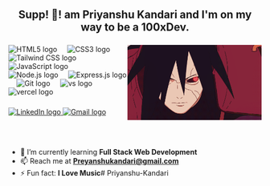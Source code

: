 <h2 align="center">Supp! 👋! am  Priyanshu Kandari and I'm on my way to be a 100xDev.</h2>

###

<div align="center">
<!--   <img src="https://github-readme-stats.vercel.app/api?username=himanshukandari14&hide_title=false&hide_rank=false&show_icons=true&include_all_commits=true&count_private=true&disable_animations=false&theme=dracula&locale=en&hide_border=false" height="150" alt="stats graph" /> -->
<!--   <img src="https://github-readme-stats.vercel.app/api/top-langs?username=himanshukandari14&locale=en&hide_title=false&layout=compact&card_width=320&langs_count=5&theme=dracula&hide_border=false" height="150" alt="languages graph" /> -->
</div>

###

<img align="right" height="150" src="./Madara.gif" alt="fun GIF" />

###

<div align="left">
 <!-- Organized Programming Language and Tool Logos -->
  
  <img src="https://cdn.jsdelivr.net/gh/devicons/devicon/icons/html5/html5-original.svg" height="30" alt="HTML5 logo" />
  <img width="12" />
  <img src="https://cdn.jsdelivr.net/gh/devicons/devicon/icons/css3/css3-original.svg" height="30" alt="CSS3 logo" />
  <img width="12" />
  <img src="https://cdn.jsdelivr.net/gh/devicons/devicon@latest/icons/tailwindcss/tailwindcss-original.svg" height="30" alt="Tailwind CSS logo" />
  <img width="12" />
  <img src="https://cdn.jsdelivr.net/gh/devicons/devicon/icons/javascript/javascript-original.svg" height="30" alt="JavaScript logo" />
  <img width="12" />
  <img src="https://cdn.jsdelivr.net/gh/devicons/devicon/icons/nodejs/nodejs-original.svg" height="30" alt="Node.js logo" />
  <img width="12" />
  <img src="https://cdn.jsdelivr.net/gh/devicons/devicon/icons/express/express-original.svg" height="30" alt="Express.js logo" />
  <img width="12" />
  <img src="https://cdn.jsdelivr.net/gh/devicons/devicon/icons/git/git-original.svg" height="30" alt="Git logo" />
  <img width="12" />
  <img src="https://cdn.jsdelivr.net/gh/devicons/devicon//icons/vscode/vscode-original.svg" height="30" alt="vs logo" />
  <img width="12" />
  <img src="https://cdn.jsdelivr.net/gh/devicons/devicon//icons/vercel/vercel-original.svg" height="30" alt="vercel logo" />
  <img width="12" />
          

</div>

###

<div align="left">
  <!-- Social Links -->
  <a href="https://in.linkedin.com/in/priyanshu-kandari-424b03353" target="blank">
    <img src="https://img.shields.io/static/v1?message=LinkedIn&logo=linkedin&label=&color=0077B5&logoColor=white&labelColor=&style=for-the-badge" height="35" alt="LinkedIn logo" />
  </a>
 
  <a href="mailto:preyanshukandari@gmail.com">
    <img src="https://img.shields.io/static/v1?message=Gmail&logo=gmail&label=&color=D14836&logoColor=white&labelColor=&style=for-the-badge" height="35" alt="Gmail logo" />
  </a>
</div>

###

<br clear="both">



###

- 🌱 I’m currently learning **Full Stack Web Development**
- 📫 Reach me at **Preyanshukandari@gmail.com**
- ⚡ Fun fact: **I Love Music**# Priyanshu-Kandari
